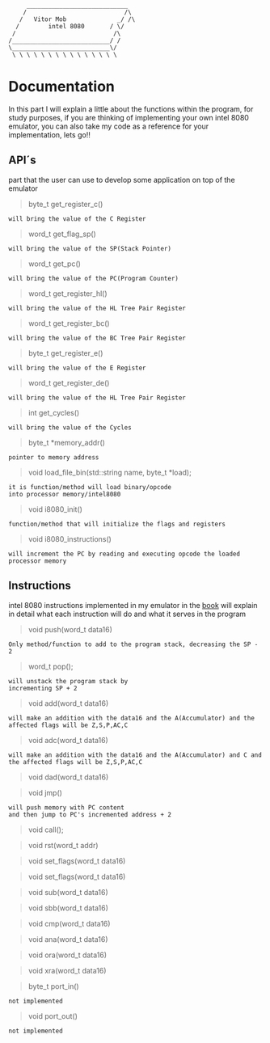 ```
     ____________________________
    /                           /\
   /   Vitor Mob              _/ /\
  /        intel 8080       / \/
 /                           /\
/___________________________/ /
\___________________________\/
 \ \ \ \ \ \ \ \ \ \ \ \ \ \ \

```
# Documentation

In this part I will explain a little about the functions within the program, for study purposes, 
if you are thinking of implementing your own intel 8080 emulator, 
you can also take my code as a reference for your implementation, lets go!!

## API´s

part that the user can use to develop some application on top of the emulator

> byte_t get_register_c()
    
    will bring the value of the C Register

> word_t get_flag_sp()
  
    will bring the value of the SP(Stack Pointer)

> word_t get_pc()
    
    will bring the value of the PC(Program Counter)
    
> word_t get_register_hl()
  
    will bring the value of the HL Tree Pair Register
  
> word_t get_register_bc()
  
    will bring the value of the BC Tree Pair Register
  
> byte_t get_register_e()

    will bring the value of the E Register

> word_t get_register_de()

    will bring the value of the HL Tree Pair Register
    
> int get_cycles()

    will bring the value of the Cycles 
    
> byte_t *memory_addr()
  
    pointer to memory address
   

> void load_file_bin(std::string name, byte_t *load);
 
    it is function/method will load binary/opcode
    into processor memory/intel8080
    
> void i8080_init()

    function/method that will initialize the flags and registers

    
> void i8080_instructions()

    will increment the PC by reading and executing opcode the loaded processor memory


## Instructions 

intel 8080 instructions implemented in my emulator
in the [book]( https://altairclone.com/downloads/manuals/8080%20Programmers%20Manual.pdf) will explain in detail what each instruction will do and what it serves in the program

> void push(word_t data16)

    Only method/function to add to the program stack, decreasing the SP - 2

> word_t pop();

    will unstack the program stack by 
    incrementing SP + 2

> void add(word_t data16)

    will make an addition with the data16 and the A(Accumulator) and the affected flags will be Z,S,P,AC,C

> void adc(word_t data16)

    will make an addition with the data16 and the A(Accumulator) and C and the affected flags will be Z,S,P,AC,C

> void dad(word_t data16)

> void jmp()

    will push memory with PC content
    and then jump to PC's incremented address + 2

> void call();

> void rst(word_t addr)

> void set_flags(word_t data16)

> void set_flags(word_t data16)

> void sub(word_t data16)

> void sbb(word_t data16)

> void cmp(word_t data16)

> void ana(word_t data16)

> void ora(word_t data16)

> void xra(word_t data16)

> byte_t port_in()

    not implemented

> void port_out()

    not implemented
